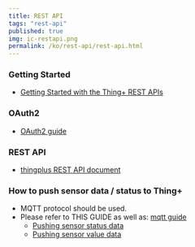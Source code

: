 ```yaml
---
title: REST API
tags: "rest-api"
published: true
img: ic-restapi.png
permalink: /ko/rest-api/rest-api.html
---
```


### Getting Started

- [Getting Started with the Thing+ REST APIs](https://github.com/daliworks/thingplus-guide/blob/master/doc/GettingStarted_authToken.md)

### OAuth2

- [OAuth2 guide](https://github.com/daliworks/thingplus-guide/blob/master/doc/OAuth2.md)

### REST API

- [thingplus REST API document](https://thingplus.api-docs.io/2.0/getting-started)

### How to push sensor data / status to Thing+

- MQTT protocol should be used.
- Please refer to THIS GUIDE as well as: [mqtt guide](https://github.com/daliworks/thingplus-embedded/blob/master/docs/Thingplus_Embedded_Guide.md)
  - [Pushing sensor status data](https://github.com/daliworks/thingplus-embedded/blob/master/docs/Thingplus_Embedded_Guide.md#224-%EC%84%BC%EC%84%9C-%EC%83%81%ED%83%9C-%EC%A0%84%EC%86%A1)
  - [Pushing sensor value data](https://github.com/daliworks/thingplus-embedded/blob/master/docs/Thingplus_Embedded_Guide.md#226-%EC%84%BC%EC%84%9C%EA%B0%92-%EC%A0%84%EC%86%A1)

<br/>
<br/>
<br/>
<br/>
<br/>
<br/>
<br/>
<br/>
<br/>
<br/>
<br/>
<br/>
<br/>
<br/>
<br/>
<br/>


<div class='scrolltop'>
    <div class='scroll icon'><i class="fa fa-arrow-circle-up"></i></div>
</div>